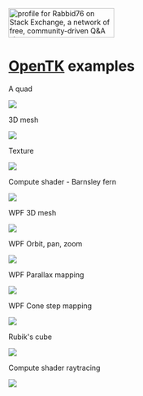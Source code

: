 <a href="https://stackexchange.com/users/7322082/rabbid76"><img src="https://stackexchange.com/users/flair/7322082.png" width="208" height="58" alt="profile for Rabbid76 on Stack Exchange, a network of free, community-driven Q&amp;A sites" title="profile for Rabbid76 on Stack Exchange, a network of free, community-driven Q&amp;A sites" /></a>

# [OpenTK](https://opentk.net/) examples

A quad

![](doc/image/OpenTK_example_1.png)

3D mesh

![](doc/image/OpenTK_example_2.png)

Texture

![](doc/image/OpenTK_example_3.png)

Compute shader - Barnsley fern

![](doc/image/OpenTK_example_4.png)

WPF 3D mesh

![](doc/image/OpenTK_WPF_example_1.png)

 WPF Orbit, pan, zoom

![](doc/image/OpenTK_orbit.png)

WPF Parallax mapping

![](doc/image/OpenTK_parallax_mapping.png)

WPF Cone step mapping

![](doc/image/OpeneTK_cone_step_mapping.png)

Rubik's cube

![](doc/image/OpenTK_rubiks.png)

Compute shader raytracing

![](doc/image/OpenTK_compute_raytracing.png)